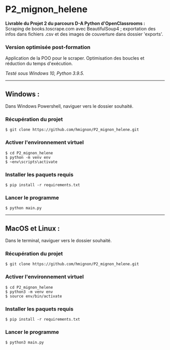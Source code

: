 # P2_mignon_helene

**Livrable du Projet 2 du parcours D-A Python d'OpenClassrooms :**
Scraping de books.toscrape.com avec BeautifulSoup4 ; exportation des infos dans fichiers .csv et des images de couverture dans dossier 'exports'.

### Version optimisée post-formation
Application de la POO pour le scraper. Optimisation des boucles et réduction du temps d'exécution. 

_Testé sous Windows 10, Python 3.9.5._

----------------------------------------------
## Windows :
Dans Windows Powershell, naviguer vers le dossier souhaité.
### Récupération du projet

    $ git clone https://github.com/hmignon/P2_mignon_helene.git

### Activer l'environnement virtuel
    $ cd P2_mignon_helene 
    $ python -m venv env 
    $ ~env\scripts\activate
    
### Installer les paquets requis
    $ pip install -r requirements.txt

### Lancer le programme
    $ python main.py
    
----------------------------------------------
## MacOS et Linux :
Dans le terminal, naviguer vers le dossier souhaité.
### Récupération du projet

    $ git clone https://github.com/hmignon/P2_mignon_helene.git

### Activer l'environnement virtuel
    $ cd P2_mignon_helene 
    $ python3 -m venv env 
    $ source env/bin/activate
    
### Installer les paquets requis
    $ pip install -r requirements.txt

### Lancer le programme
    $ python3 main.py
